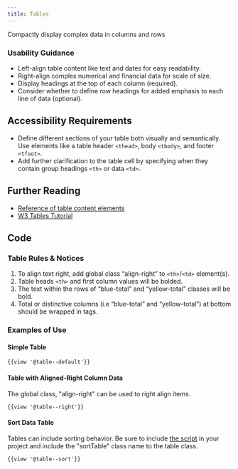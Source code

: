```yaml
---
title: Tables
---
```

Compactly display complex data in columns and rows

### **Usability Guidance**

* Left-align table content like text and dates for easy readability.
* Right-align complex numerical and financial data for scale of size.
* Display headings at the top of each column (required).
* Consider whether to define row headings for added emphasis to each line of data (optional).

## Accessibility Requirements

* Define different sections of your table both visually and semantically. Use elements like a table header `<thead>`, body `<tbody>`, and footer `<tfoot>`.
* Add further clarification to the table cell by specifying when they contain group headings `<th>` or data `<td>`.

## Further Reading

* [Reference of table content elements](https://developer.mozilla.org/en-US/docs/Web/HTML/Element/table)
* [W3 Tables Tutorial](https://www.w3.org/WAI/tutorials/tables/)

## **Code**

### **Table Rules & Notices**

1. To align text right, add global class “align-right” to `<th>`/`<td>` element(s).
2. Table heads `<th>` and first column values will be bolded.
3. The text within the rows of “blue-total” and “yellow-total” classes will be bold.
4. Total or distinctive columns (i.e “blue-total” and “yellow-total”) at bottom should be wrapped in tags.

### **Examples of Use**

#### **Simple Table**

```
{{view '@table--default'}}

```
#### **Table with Aligned-Right Column Data**
The global class, "align-right" can be used to right align items.

```
{{view '@table--right'}}

```

#### **Sort Data Table**
Tables can include sorting behavior. Be sure to include <a href="/build/%!CurrentVersion%!/docs/installation/download.html">the script</a> in your project and include the "sortTable" class name to the table class.

```
{{view '@table--sort'}}

```
